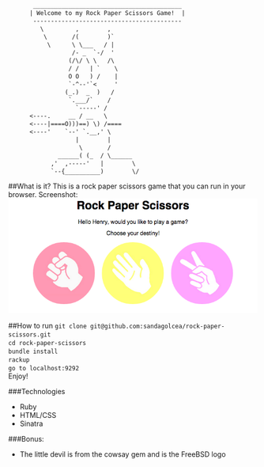 ```
       __________________________________________ 
      | Welcome to my Rock Paper Scissors Game!  |
       ------------------------------------------ 
         \         ,        ,
          \       /(        )`
           \      \ \___   / |
                  /- _  `-/  '
                 (/\/ \ \   /\
                 / /   | `    \
                 O O   ) /    |
                 `-^--'`<     '
                (_.)  _  )   /
                 `.___/`    /
                   `-----' /
      <----.     __ / __   \
      <----|====O)))==) \) /====
      <----'    `--' `.__,' \
                   |        |
                    \       /
              ______( (_  / \______
            ,'  ,-----'   |        \
            `--{__________)        \/
```
##What is it?
This is a rock paper scissors game that you can run in your browser.
Screenshot:
![Alt text](/public/images/RPSscreenshot.png?raw=true "Rock Paper Scissors")

##How to run
`git clone git@github.com:sandagolcea/rock-paper-scissors.git`  
`cd rock-paper-scissors`  
`bundle install`  
`rackup`  
`go to localhost:9292`  
Enjoy!  

###Technologies
* Ruby
* HTML/CSS
* Sinatra

###Bonus:
* The little devil is from the cowsay gem and is the FreeBSD logo